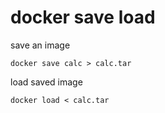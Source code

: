 # docker save load

save an image

```
docker save calc > calc.tar
```

load saved image

```
docker load < calc.tar
```
